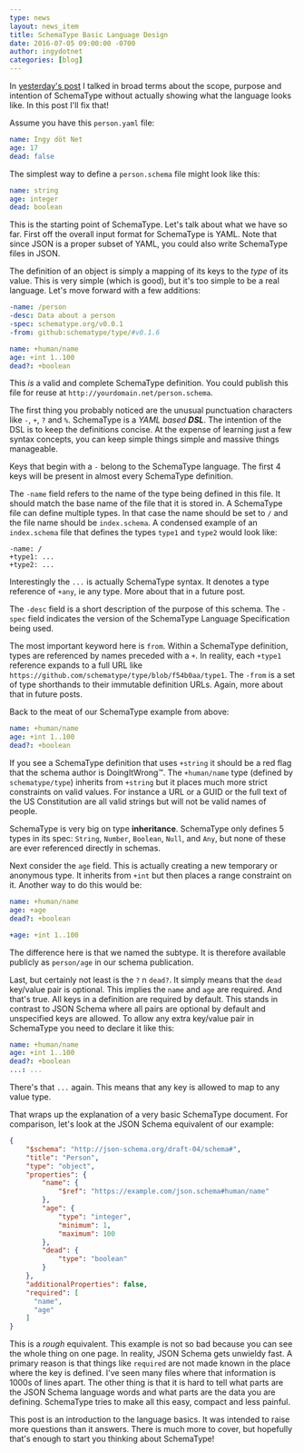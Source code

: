```yaml
---
type: news
layout: news_item
title: SchemaType Basic Language Design
date: 2016-07-05 09:00:00 -0700
author: ingydotnet
categories: [blog]
---
```


In [yesterday's post](/news/2016/07/05/schematype-can-you-define-that/) I
talked in broad terms about the scope, purpose and intention of SchemaType
without actually showing what the language looks like.  In this post I'll fix
that!

Assume you have this `person.yaml` file:

```yaml
name: Ingy döt Net
age: 17
dead: false
```

The simplest way to define a `person.schema` file might look like this:

```yaml
name: string
age: integer
dead: boolean
```

This is the starting point of SchemaType. Let's talk about what we have so far.
First off the overall input format for SchemaType is YAML. Note that since JSON
is a proper subset of YAML, you could also write SchemaType files in JSON.

The definition of an object is simply a mapping of its keys to the _type_ of
its value. This is very simple (which is good), but it's too simple to be a
real language. Let's move forward with a few additions:

```yaml
-name: /person
-desc: Data about a person
-spec: schematype.org/v0.0.1
-from: github:schematype/type/#v0.1.6

name: +human/name
age: +int 1..100
dead?: +boolean
```

This _is_ a valid and complete SchemaType definition. You could publish this
file for reuse at `http://yourdomain.net/person.schema`.

The first thing you probably noticed are the unusual punctuation characters
like `-`, `+`, `?` and `%`. SchemaType is a _YAML based **DSL**_. The intention
of the DSL is to keep the definitions concise. At the expense of learning just
a few syntax concepts, you can keep simple things simple and massive things
manageable.

Keys that begin with a `-` belong to the SchemaType language. The first 4 keys
will be present in almost every SchemaType definition.

The `-name` field refers to the name of the type being defined in this file. It
should match the base name of the file that it is stored in. A SchemaType file
can define multiple types. In that case the name should be set to `/` and the
file name should be `index.schema`. A condensed example of an `index.schema`
file that defines the types `type1` and `type2` would look like:

```
-name: /
+type1: ...
+type2: ...
```

Interestingly the `...` is actually SchemaType syntax. It denotes a type
reference of `+any`, ie any type. More about that in a future post.

The `-desc` field is a short description of the purpose of this schema. The
`-spec` field indicates the version of the SchemaType Language Specification
being used.

The most important keyword here is `from`. Within a SchemaType definition,
types are referenced by names preceded with a `+`. In reality, each `+type1`
reference expands to a full URL like
`https://github.com/schematype/type/blob/f54b0aa/type1`. The `-from` is a set
of type shorthands to their immutable definition URLs. Again, more about that
in future posts.

Back to the meat of our SchemaType example from above:

```yaml
name: +human/name
age: +int 1..100
dead?: +boolean
```

If you see a SchemaType definition that uses `+string` it should be a red flag
that the schema author is DoingItWrong™. The `+human/name` type (defined by
`schematype/type`) inherits from `+string` but it places much more strict
constraints on valid values. For instance a URL or a GUID or the full text of
the US Constitution are all valid strings but will not be valid names of
people.

SchemaType is very big on type **inheritance**. SchemaType only defines 5 types
in its spec: `String`, `Number`, `Boolean`, `Null`, and `Any`, but none of
these are ever referenced directly in schemas.

Next consider the `age` field. This is actually creating a new temporary or
anonymous type. It inherits from `+int` but then places a range constraint on
it. Another way to do this would be:

```yaml
name: +human/name
age: +age
dead?: +boolean

+age: +int 1..100
```

The difference here is that we named the subtype. It is therefore available
publicly as `person/age` in our schema publication.

Last, but certainly not least is the `?` n `dead?`. It simply means that the
`dead` key/value pair is optional. This implies the `name` and `age` are
required. And that's true. All keys in a definition are required by default.
This stands in contrast to JSON Schema where all pairs are optional by default
and unspecified keys are allowed. To allow any extra key/value pair in
SchemaType you need to declare it like this:

```yaml
name: +human/name
age: +int 1..100
dead?: +boolean
...: ...
```

There's that `...` again. This means that any key is allowed to map to any
value type.

That wraps up the explanation of a very basic SchemaType document. For
comparison, let's look at the JSON Schema equivalent of our example:

```json
{
    "$schema": "http://json-schema.org/draft-04/schema#",
    "title": "Person",
    "type": "object",
    "properties": {
        "name": {
            "$ref": "https://example.com/json.schema#human/name"
        },
        "age": {
            "type": "integer",
            "minimum": 1,
            "maximum": 100
        },
        "dead": {
            "type": "boolean"
        }
    },
    "additionalProperties": false,
    "required": [
      "name",
      "age"
    ]
}
```

This is a _rough_ equivalent. This example is not so bad because you can see
the whole thing on one page. In reality, JSON Schema gets unwieldy fast. A
primary reason is that things like `required` are not made known in the place
where the key is defined. I've seen many files where that information is 1000s
of lines apart. The other thing is that it is hard to tell what parts are the
JSON Schema language words and what parts are the data you are defining.
SchemaType tries to make all this easy, compact and less painful.

This post is an introduction to the language basics. It was intended to raise
more questions than it answers. There is much more to cover, but hopefully
that's enough to start you thinking about SchemaType!
